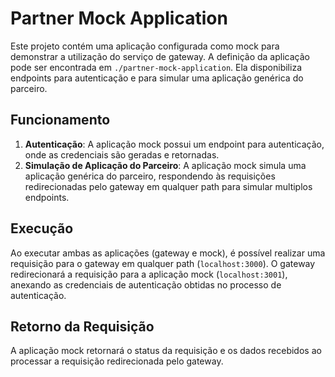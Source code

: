 # Partner Mock Application

Este projeto contém uma aplicação configurada como mock para demonstrar a utilização do serviço de gateway. A definição da aplicação pode ser encontrada em `./partner-mock-application`. Ela disponibiliza endpoints para autenticação e para simular uma aplicação genérica do parceiro.

## Funcionamento

1. **Autenticação**: A aplicação mock possui um endpoint para autenticação, onde as credenciais são geradas e retornadas.
2. **Simulação de Aplicação do Parceiro**: A aplicação mock simula uma aplicação genérica do parceiro, respondendo às requisições redirecionadas pelo gateway em qualquer path para simular multiplos endpoints.

## Execução

Ao executar ambas as aplicações (gateway e mock), é possível realizar uma requisição para o gateway em qualquer path (`localhost:3000`). O gateway redirecionará a requisição para a aplicação mock (`localhost:3001`), anexando as credenciais de autenticação obtidas no processo de autenticação.

## Retorno da Requisição

A aplicação mock retornará o status da requisição e os dados recebidos ao processar a requisição redirecionada pelo gateway.
